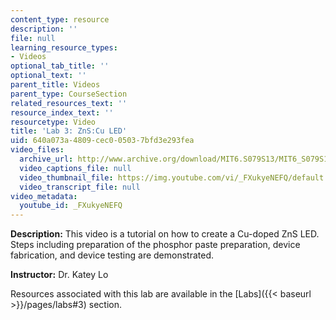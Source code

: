 ```yaml
---
content_type: resource
description: ''
file: null
learning_resource_types:
- Videos
optional_tab_title: ''
optional_text: ''
parent_title: Videos
parent_type: CourseSection
related_resources_text: ''
resource_index_text: ''
resourcetype: Video
title: 'Lab 3: ZnS:Cu LED'
uid: 640a073a-4809-cec0-0503-7bfd3e293fea
video_files:
  archive_url: http://www.archive.org/download/MIT6.S079S13/MIT6_S079S13_lab03_300k.mp4
  video_captions_file: null
  video_thumbnail_file: https://img.youtube.com/vi/_FXukyeNEFQ/default.jpg
  video_transcript_file: null
video_metadata:
  youtube_id: _FXukyeNEFQ
---
```


**Description:** This video is a tutorial on how to create a Cu-doped ZnS LED. Steps including preparation of the phosphor paste preparation, device fabrication, and device testing are demonstrated.

**Instructor:** Dr. Katey Lo

Resources associated with this lab are available in the [Labs]({{< baseurl >}}/pages/labs#3) section.